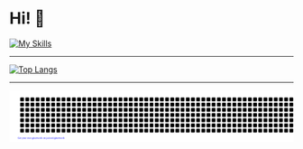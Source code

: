 # Hi! 👋
[![My Skills](https://skillicons.dev/icons?i=ts,react,next,css,scss,tailwind,prisma,java,neovim,git,vercel,pnpm,powershell)](https://skillicons.dev)

---
[![Top Langs](https://github-readme-stats.vercel.app/api/top-langs/?username=schoeneBiene&theme=dark)](https://github.com/anuraghazra/github-readme-stats)

---

<img src="https://raw.githubusercontent.com/schoeneBiene/schoeneBiene/main/gitartwork.svg">
